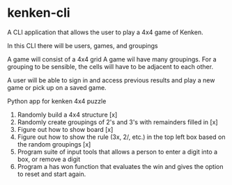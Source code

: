 # kenken-cli
A CLI application that allows the user to play a 4x4 game of Kenken.

In this CLI there will be users, games, and groupings

A game will consist of a 4x4 grid
A game wil have many groupings. For a grouping to be sensible, the cells will have to be adjacent to each other. 

A user will be able to sign in and access previous results and play a new game or pick up on a saved game.

Python app for kenken 4x4 puzzle
1. Randomly build a 4x4 structure [x]
2. Randomly create groupings of 2's and 3's with remainders filled in [x]
3. Figure out how to show board [x]
4. Figure out how to show the rule (3x, 2/, etc.) in the top left box based on the random groupings [x]
5. Program suite of input tools that allows a person to enter a digit into a box, or remove a digit
6. Program a has won function that evaluates the win and gives the option to reset and start again.


